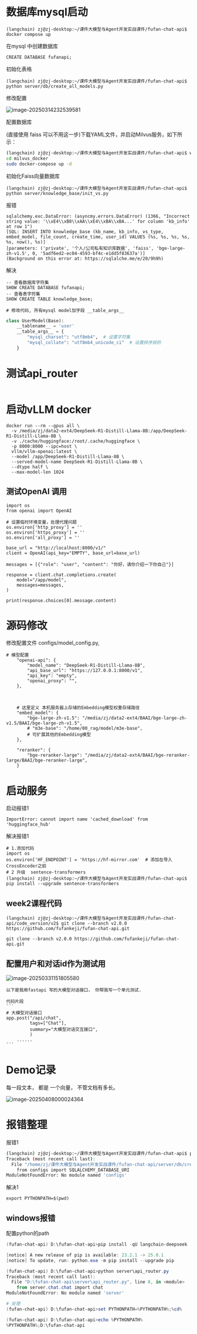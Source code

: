 

# 数据库mysql启动

```shell
(langchain) zj@zj-desktop:~/课件大模型与Agent开发实战课件/fufan-chat-api$ docker compose up
```

在mysql 中创建数据库

```
CREATE DATABASE fufanapi;
```

初始化表格

```
(langchain) zj@zj-desktop:~/课件大模型与Agent开发实战课件/fufan-chat-api$ python server/db/create_all_models.py
```

修改配置

![image-20250314232539581](md-images/image-20250314232539581.png)

配置数据库

(直接使用 faiss 可以不用这一步)下载YAML文件，并启动Milvus服务，如下所示：

```bash
(langchain) zj@zj-desktop:~/课件大模型与Agent开发实战课件/fufan-chat-api$ wget https://github.com/milvus-io/milvus/releases/download/v2.2.16/milvus-standalone-docker-compose.yml -O milvus_docker/docker-compose.yml
cd milvus_docker
sudo docker-compose up -d
```



初始化Faiss向量数据库

```
(langchain) zj@zj-desktop:~/课件大模型与Agent开发实战课件/fufan-chat-api$ python server/knowledge_base/init_vs.py
```

报错

```
sqlalchemy.exc.DataError: (asyncmy.errors.DataError) (1366, "Incorrect string value: '\\xE4\\xB8\\xAA\\xE4\\xBA\\xBA...' for column 'kb_info' at row 1")
[SQL: INSERT INTO knowledge_base (kb_name, kb_info, vs_type, embed_model, file_count, create_time, user_id) VALUES (%s, %s, %s, %s, %s, now(), %s)]
[parameters: ('private', '个人/公司私有知识库数据', 'faiss', 'bge-large-zh-v1.5', 0, '5adf6ed2-ec04-4593-bf4c-e1dd5f83637a')]
(Background on this error at: https://sqlalche.me/e/20/9h9h)
```

解决

```
-- 查看数据库字符集
SHOW CREATE DATABASE fufanapi;
-- 查看表字符集
SHOW CREATE TABLE knowledge_base;

# 修改代码, 所有mysql model加字段 __table_args__

```

```python
class UserModel(Base):
    __tablename__ = 'user'
    __table_args__ = {
        "mysql_charset": "utf8mb4",  # 设置字符集
        "mysql_collate": "utf8mb4_unicode_ci"  # 设置排序规则
    }
```

# 测试api_router

```

```



# 启动vLLM docker

```
docker run --rm --gpus all \
  -v /media/zj/data2-ext4/DeepSeek-R1-Distill-Llama-8B:/app/DeepSeek-R1-Distill-Llama-8B \
  -v ./cache/huggingface:/root/.cache/huggingface \
  -p 8000:8000 --ipc=host \
  vllm/vllm-openai:latest \
  --model /app/DeepSeek-R1-Distill-Llama-8B \
  --served-model-name DeepSeek-R1-Distill-Llama-8B \
  --dtype half \
  --max-model-len 1024
```

## 测试OpenAI 调用

```
import os
from openai import OpenAI

# 设置临时环境变量，处理代理问题
os.environ['http_proxy'] = ''
os.environ['https_proxy'] = ''
os.environ['all_proxy'] = ''

base_url = "http://localhost:8000/v1/"
client = OpenAI(api_key="EMPTY", base_url=base_url)

messages = [{"role": "user", "content": "你好，请你介绍一下你自己"}]

response = client.chat.completions.create(
    model="/app/model",
    messages=messages,
)

print(response.choices[0].message.content)
```

# 源码修改

修改配置文件  configs/model_config.py,

```
# 模型配置
    "openai-api": {
        "model_name": "DeepSeek-R1-Distill-Llama-8B",
        "api_base_url": "https://127.0.0.1:8000/v1",
        "api_key": "empty",
        "openai_proxy": "",
    },



    # 这里定义 本机服务器上存储的Embedding模型权重存储路径
    "embed_model": {
        "bge-large-zh-v1.5": "/media/zj/data2-ext4/BAAI/bge-large-zh-v1.5/BAAI/bge-large-zh-v1.5",
        # "m3e-base": "/home/00_rag/model/m3e-base",
        # 可扩展其他的Embedding模型
    },

    "reranker": {
        "bge-reranker-large": "/media/zj/data2-ext4/BAAI/bge-reranker-large/BAAI/bge-reranker-large",
    }
```



# 启动服务

启动报错1

```
ImportError: cannot import name 'cached_download' from 'huggingface_hub'
```

解决报错1

```
# 1.添加代码
import os
os.environ['HF_ENDPOINT'] = 'https://hf-mirror.com'  # 添加在导入CrossEncoder之前
# 2 升级  sentence-transformers
(langchain) zj@zj-desktop:~/课件大模型与Agent开发实战课件/fufan-chat-api$ pip install --upgrade sentence-transformers
```





## week2课程代码

```
(langchain) zj@zj-desktop:~/课件大模型与Agent开发实战课件/fufan-chat-api/code_version/v2$ git clone --branch v2.0.0 https://github.com/fufankeji/fufan-chat-api.git

git clone --branch v2.0.0 https://github.com/fufankeji/fufan-chat-api.git
```



## 配置用户和对话id作为测试用

![image-20250331151805580](D:\fufan-chat-api\md-images\image-20250331151805580.png)







````
以下是我用fastapi 写的大模型对话接口， 你帮我写一个单元测试.

代码片段
```
# 大模型对话接口
app.post("/api/chat",
         tags=["Chat"],
         summary="大模型对话交互接口",
         )
	......
```

````



# Demo记录

每一段文本， 都是 一个向量， 不管文档有多长。

![image-20250408000024364](开发记录.assets/image-20250408000024364.png)



# 报错整理

报错1

```bash
(langchain) zj@zj-desktop:~/课件大模型与Agent开发实战课件/fufan-chat-api$ python /home/zj/课件大模型与Agent开发实战课件/fufan-chat-api/server/db/create_all_models.py
Traceback (most recent call last):
  File "/home/zj/课件大模型与Agent开发实战课件/fufan-chat-api/server/db/create_all_models.py", line 4, in <module>
    from configs import SQLALCHEMY_DATABASE_URI
ModuleNotFoundError: No module named 'configs'

```

解决1

```
export PYTHONPATH=$(pwd)
```



## windows报错

配置python的path

```powershell
(fufan-chat-api) D:\fufan-chat-api>pip install -qU langchain-deepseek

[notice] A new release of pip is available: 23.2.1 -> 25.0.1
[notice] To update, run: python.exe -m pip install --upgrade pip

(fufan-chat-api) D:\fufan-chat-api>python server\api_router.py
Traceback (most recent call last):
  File "D:\fufan-chat-api\server\api_router.py", line 8, in <module>
    from server.chat.chat import chat
ModuleNotFoundError: No module named 'server'

# 处理
(fufan-chat-api) D:\fufan-chat-api>set PYTHONPATH=%PYTHONPATH%;%cd%

(fufan-chat-api) D:\fufan-chat-api>echo %PYTHONPATH%
%PYTHONPATH%;D:\fufan-chat-api

```



